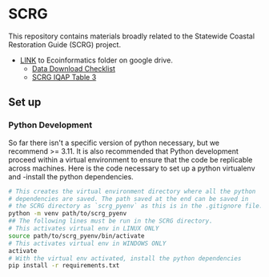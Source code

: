 # SCRG
This repository contains materials broadly related to the Statewide Coastal Restoration Guide (SCRG) project.

* [LINK](https://drive.google.com/drive/folders/1dxKXUQkoeD7i3vd2cvBl1YHHgM1Fhbe7) to Ecoinformatics folder on google drive. 
  * [Data Download Checklist](https://docs.google.com/spreadsheets/d/1Wl3nfnRXcvrp4kp9PQSOQI2tOGlfD9ojrsxOuezafHk/edit#gid=0)
  * [SCRG IQAP Table 3](https://docs.google.com/spreadsheets/d/1jZmUNlY68Eb_SUPPAjriNE0UJUHFtkh_xXRLeNGBI_g/edit#gid=0)

## Set up
### Python Development
So far there isn't a specific version of python necessary, but we recommend >=
3.11. It is also recommended that Python development proceed within a virtual environment to ensure that the code be replicable across machines. Here is the code necessary to set up a python virtualenv and
-install the python dependencies.

```bash
# This creates the virtual environment directory where all the python
# dependencies are saved. The path saved at the end can be saved in
# the SCRG directory as `scrg_pyenv` as this is in the .gitignore file.
python -m venv path/to/scrg_pyenv
## The following lines must be run in the SCRG directory.
# This activates virtual env in LINUX ONLY
source path/to/scrg_pyenv/bin/activate
# This activates virtual env in WINDOWS ONLY
activate
# With the virtual env activated, install the python dependencies
pip install -r requirements.txt
```
